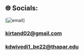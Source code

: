 ## 🌐 Socials:
[![email](https://img.shields.io/badge/Email-D14836?logo=gmail&logoColor=white)]

### kirtand02@gmail.com
### kdwivedi1_be22@thapar.edu

